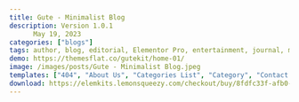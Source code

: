 ```yaml
---
title: Gute - Minimalist Blog
description: Version 1.0.1
      May 19, 2023
categories: ["blogs"]
tags: author, blog, editorial, Elementor Pro, entertainment, journal, magazine, modern, news, newspaper, online magazine, publisher, publishing
demo: https://themesflat.co/gutekit/home-01/
image: /images/posts/Gute - Minimalist Blog.jpeg
templates: ["404", "About Us", "Categories List", "Category", "Contact Us", "Footer", "Global", "Header", "Home 01", "Home 02", "Home 03", "Shop", "Single Post", "Single Product", "Tab Block 01 For Home 03", "Tab Block For Home 03"]
download: https://elemkits.lemonsqueezy.com/checkout/buy/8fdfc33f-afb0-4527-8d62-7e940f123abc
---
```

